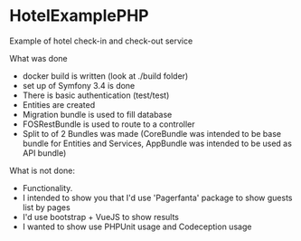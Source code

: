 # HotelExamplePHP
Example of hotel check-in and check-out service

What was done
* docker build is written (look at ./build folder)
* set up of Symfony 3.4 is done
* There is basic authentication (test/test)
* Entities are created
* Migration bundle is used to fill database
* FOSRestBundle is used to route to a controller
* Split to of 2 Bundles was made (CoreBundle was intended to be base bundle for Entities and Services, AppBundle was intended to be used as API bundle)

What is not done:
* Functionality.
* I intended to show you that I'd use 'Pagerfanta' package to show guests list by pages
* I'd use bootstrap + VueJS to show results
* I wanted to show use PHPUnit usage and Codeception usage